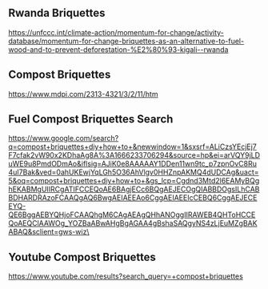 ## Rwanda Briquettes

https://unfccc.int/climate-action/momentum-for-change/activity-database/momentum-for-change-briquettes-as-an-alternative-to-fuel-wood-and-to-prevent-deforestation-%E2%80%93-kigali--rwanda

## Compost Briquettes

https://www.mdpi.com/2313-4321/3/2/11/htm

## Fuel Compost Briquettes Search

https://www.google.com/search?q=compost+briquettes+diy+how+to+&newwindow=1&sxsrf=ALiCzsYEcjEj7F7cfak2vW90x2KDhaAg8A%3A1666233706294&source=hp&ei=arVQY9jLDuWE9u8PmdODmAo&iflsig=AJiK0e8AAAAAY1DDen11wn9tc_p7zpnOvC8Ru4uI7Bak&ved=0ahUKEwjYqLGh5O36AhVlgv0HHZnpAKMQ4dUDCAg&uact=5&oq=compost+briquettes+diy+how+to+&gs_lcp=Cgdnd3Mtd2l6EAMyBQghEKABMgUIIRCgATIFCCEQoAE6BAgjECc6BQgAEJECOgQIABBDOgsILhCABBDHARDRAzoFCAAQgAQ6BwgAEIAEEAo6CggAEIAEEIcCEBQ6CggAEJECEEYQ-QE6BggAEBYQHjoFCAAQhgM6CAgAEAgQHhANOggIIRAWEB4QHToHCCEQoAEQClAAWOg_YOZBaABwAHgBgAGAA4gBshaSAQgyNS4zLjEuMZgBAKABAQ&sclient=gws-wiz\

## Youtube Compost Briquettes

https://www.youtube.com/results?search_query=+compost+briquettes
